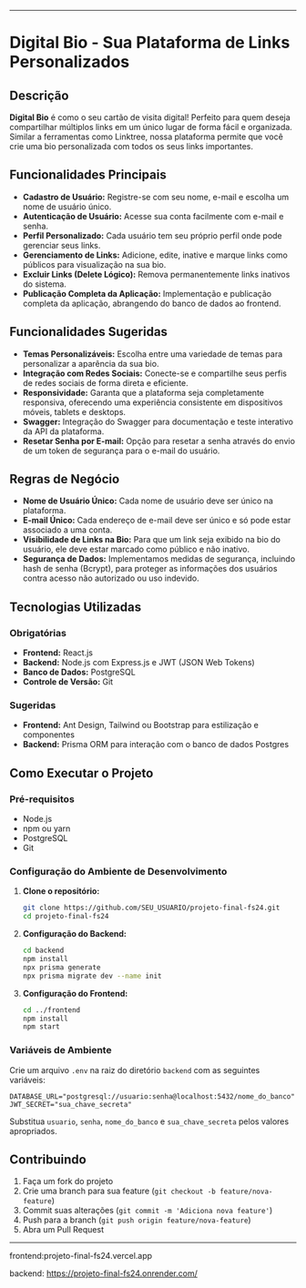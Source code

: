 
---

# Digital Bio - Sua Plataforma de Links Personalizados

## Descrição

**Digital Bio** é como o seu cartão de visita digital! Perfeito para quem deseja compartilhar múltiplos links em um único lugar de forma fácil e organizada. Similar a ferramentas como Linktree, nossa plataforma permite que você crie uma bio personalizada com todos os seus links importantes.

## Funcionalidades Principais

- **Cadastro de Usuário:** Registre-se com seu nome, e-mail e escolha um nome de usuário único.
- **Autenticação de Usuário:** Acesse sua conta facilmente com e-mail e senha.
- **Perfil Personalizado:** Cada usuário tem seu próprio perfil onde pode gerenciar seus links.
- **Gerenciamento de Links:** Adicione, edite, inative e marque links como públicos para visualização na sua bio.
- **Excluir Links (Delete Lógico):** Remova permanentemente links inativos do sistema.
- **Publicação Completa da Aplicação:** Implementação e publicação completa da aplicação, abrangendo do banco de dados ao frontend.

## Funcionalidades Sugeridas

- **Temas Personalizáveis:** Escolha entre uma variedade de temas para personalizar a aparência da sua bio.
- **Integração com Redes Sociais:** Conecte-se e compartilhe seus perfis de redes sociais de forma direta e eficiente.
- **Responsividade:** Garanta que a plataforma seja completamente responsiva, oferecendo uma experiência consistente em dispositivos móveis, tablets e desktops.
- **Swagger:** Integração do Swagger para documentação e teste interativo da API da plataforma.
- **Resetar Senha por E-mail:** Opção para resetar a senha através do envio de um token de segurança para o e-mail do usuário.

## Regras de Negócio

- **Nome de Usuário Único:** Cada nome de usuário deve ser único na plataforma.
- **E-mail Único:** Cada endereço de e-mail deve ser único e só pode estar associado a uma conta.
- **Visibilidade de Links na Bio:** Para que um link seja exibido na bio do usuário, ele deve estar marcado como público e não inativo.
- **Segurança de Dados:** Implementamos medidas de segurança, incluindo hash de senha (Bcrypt), para proteger as informações dos usuários contra acesso não autorizado ou uso indevido.

## Tecnologias Utilizadas

### Obrigatórias

- **Frontend:** React.js
- **Backend:** Node.js com Express.js e JWT (JSON Web Tokens)
- **Banco de Dados:** PostgreSQL
- **Controle de Versão:** Git

### Sugeridas

- **Frontend:** Ant Design, Tailwind ou Bootstrap para estilização e componentes
- **Backend:** Prisma ORM para interação com o banco de dados Postgres

## Como Executar o Projeto

### Pré-requisitos

- Node.js
- npm ou yarn
- PostgreSQL
- Git

### Configuração do Ambiente de Desenvolvimento

1. **Clone o repositório:**
   ```sh
   git clone https://github.com/SEU_USUARIO/projeto-final-fs24.git
   cd projeto-final-fs24
   ```

2. **Configuração do Backend:**
   ```sh
   cd backend
   npm install
   npx prisma generate
   npx prisma migrate dev --name init
   ```

3. **Configuração do Frontend:**
   ```sh
   cd ../frontend
   npm install
   npm start
   ```

### Variáveis de Ambiente

Crie um arquivo `.env` na raiz do diretório `backend` com as seguintes variáveis:

```
DATABASE_URL="postgresql://usuario:senha@localhost:5432/nome_do_banco"
JWT_SECRET="sua_chave_secreta"
```

Substitua `usuario`, `senha`, `nome_do_banco` e `sua_chave_secreta` pelos valores apropriados.

## Contribuindo

1. Faça um fork do projeto
2. Crie uma branch para sua feature (`git checkout -b feature/nova-feature`)
3. Commit suas alterações (`git commit -m 'Adiciona nova feature'`)
4. Push para a branch (`git push origin feature/nova-feature`)
5. Abra um Pull Request

---

frontend:projeto-final-fs24.vercel.app

backend: https://projeto-final-fs24.onrender.com/
